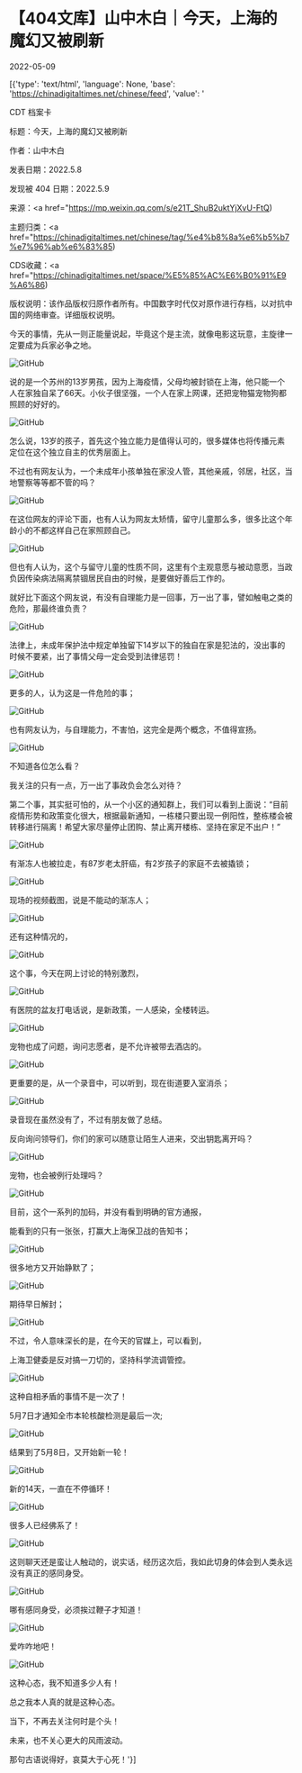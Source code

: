 # 【404文库】山中木白｜今天，上海的魔幻又被刷新

2022-05-09

[{'type': 'text/html', 'language': None, 'base': 'https://chinadigitaltimes.net/chinese/feed', 'value': '













CDT 档案卡

标题：今天，上海的魔幻又被刷新

作者：山中木白

发表日期：2022.5.8

发现被 404 日期：2022.5.9

来源：<a href="https://mp.weixin.qq.com/s/e21T_ShuB2uktYjXvU-FtQ)

主题归类：<a href="https://chinadigitaltimes.net/chinese/tag/%e4%b8%8a%e6%b5%b7%e7%96%ab%e6%83%85)

CDS收藏：<a href="https://chinadigitaltimes.net/space/%E5%85%AC%E6%B0%91%E9%A6%86)

版权说明：该作品版权归原作者所有。中国数字时代仅对原作进行存档，以对抗中国的网络审查。详细版权说明。





今天的事情，先从一则正能量说起，毕竟这个是主流，就像电影这玩意，主旋律一定要成为兵家必争之地。

![GitHub](https://chinadigitaltimes.net/chinese/files/2022/05/post-680952-627899e252c4a.)

说的是一个苏州的13岁男孩，因为上海疫情，父母均被封锁在上海，他只能一个人在家独自呆了66天。小伙子很坚强，一个人在家上网课，还把宠物猫宠物狗都照顾的好好的。

![GitHub](https://chinadigitaltimes.net/chinese/files/2022/05/post-680952-627899e2606ac.)

怎么说，13岁的孩子，首先这个独立能力是值得认可的，很多媒体也将传播元素定位在这个独立自主的优秀层面上。

不过也有网友认为，一个未成年小孩单独在家没人管，其他亲戚，邻居，社区，当地警察等等都不管的吗？

![GitHub](https://chinadigitaltimes.net/chinese/files/2022/05/post-680952-627899e26903b.)

在这位网友的评论下面，也有人认为网友太矫情，留守儿童那么多，很多比这个年龄小的不都这样自己在家照顾自己。

![GitHub](https://chinadigitaltimes.net/chinese/files/2022/05/post-680952-627899e270a70.)

但也有人认为，这个与留守儿童的性质不同，这里有个主观意愿与被动意愿，当政负因传染病法隔离禁锢居民自由的时候，是要做好善后工作的。

就好比下面这个网友说，有没有自理能力是一回事，万一出了事，譬如触电之类的危险，那最终谁负责？

![GitHub](https://chinadigitaltimes.net/chinese/files/2022/05/post-680952-627899e27a8a8.)

法律上，未成年保护法中规定单独留下14岁以下的独自在家是犯法的，没出事的时候不要紧，出了事情父母一定会受到法律惩罚！

![GitHub](https://chinadigitaltimes.net/chinese/files/2022/05/post-680952-627899e2853d0.)

更多的人，认为这是一件危险的事；

![GitHub](https://chinadigitaltimes.net/chinese/files/2022/05/post-680952-627899e28d09f.)

也有网友认为，与自理能力，不害怕，这完全是两个概念，不值得宣扬。

![GitHub](https://chinadigitaltimes.net/chinese/files/2022/05/post-680952-627899e29995c.)

不知道各位怎么看？

我关注的只有一点，万一出了事政负会怎么对待？

第二个事，其实挺可怕的，从一个小区的通知群上，我们可以看到上面说：“目前疫情形势和政策变化很大，根据最新通知，一栋楼只要出现一例阳性，整栋楼会被转移进行隔离！希望大家尽量停止团购、禁止离开楼栋、坚持在家足不出户！”

![GitHub](https://chinadigitaltimes.net/chinese/files/2022/05/post-680952-627899e2a587b.)

有渐冻人也被拉走，有87岁老太肝癌，有2岁孩子的家庭不去被撬锁；

![GitHub](https://chinadigitaltimes.net/chinese/files/2022/05/post-680952-627899e2b06ab.)

现场的视频截图，说是不能动的渐冻人；

![GitHub](https://chinadigitaltimes.net/chinese/files/2022/05/post-680952-627899e2bc9f5.)

还有这种情况的，

![GitHub](https://chinadigitaltimes.net/chinese/files/2022/05/post-680952-627899e2c8588.)

这个事，今天在网上讨论的特别激烈，

![GitHub](https://chinadigitaltimes.net/chinese/files/2022/05/post-680952-627899e2d35b7.)

有医院的盆友打电话说，是新政策，一人感染，全楼转运。

![GitHub](https://chinadigitaltimes.net/chinese/files/2022/05/post-680952-627899e2dcbe8.)

宠物也成了问题，询问志愿者，是不允许被带去酒店的。

![GitHub](https://chinadigitaltimes.net/chinese/files/2022/05/post-680952-627899e2e900c.)

更重要的是，从一个录音中，可以听到，现在街道要入室消杀；

![GitHub](https://chinadigitaltimes.net/chinese/files/2022/05/post-680952-627899e3001c2.)

录音现在虽然没有了，不过有朋友做了总结。

反向询问领导们，你们的家可以随意让陌生人进来，交出钥匙离开吗？

![GitHub](https://chinadigitaltimes.net/chinese/files/2022/05/post-680952-627899e31163f.)

宠物，也会被例行处理吗？

![GitHub](https://chinadigitaltimes.net/chinese/files/2022/05/post-680952-627899e31c83e.)

目前，这个一系列的加码，并没有看到明确的官方通报，

能看到的只有一张张，打赢大上海保卫战的告知书；

![GitHub](https://chinadigitaltimes.net/chinese/files/2022/05/post-680952-627899e32604c.)

很多地方又开始静默了；

![GitHub](https://chinadigitaltimes.net/chinese/files/2022/05/post-680952-627899e330c00.)

期待早日解封；

![GitHub](https://chinadigitaltimes.net/chinese/files/2022/05/post-680952-627899e33bdb0.)

不过，令人意味深长的是，在今天的官媒上，可以看到，

上海卫健委是反对搞一刀切的，坚持科学流调管控。

![GitHub](https://chinadigitaltimes.net/chinese/files/2022/05/post-680952-627899e349ec2.)

这种自相矛盾的事情不是一次了！

5月7日才通知全市本轮核酸检测是最后一次;

![GitHub](https://chinadigitaltimes.net/chinese/files/2022/05/post-680952-627899e35c185.)

结果到了5月8日，又开始新一轮！

![GitHub](https://chinadigitaltimes.net/chinese/files/2022/05/post-680952-627899e36d070.)

新的14天，一直在不停循环！

![GitHub](https://chinadigitaltimes.net/chinese/files/2022/05/post-680952-627899e3763e7.)

很多人已经佛系了！

![GitHub](https://chinadigitaltimes.net/chinese/files/2022/05/post-680952-627899e3847f2.)

这则聊天还是蛮让人触动的，说实话，经历这次后，我如此切身的体会到人类永远没有真正的感同身受。

![GitHub](https://chinadigitaltimes.net/chinese/files/2022/05/post-680952-627899e393899.)

哪有感同身受，必须挨过鞭子才知道！

![GitHub](https://chinadigitaltimes.net/chinese/files/2022/05/post-680952-627899e3a0813.)

爱咋咋地吧！

![GitHub](https://chinadigitaltimes.net/chinese/files/2022/05/post-680952-627899e3ac122.)

这种心态，我不知道多少人有！

总之我本人真的就是这种心态。

当下，不再去关注何时是个头！

未来，也不关心更大的风雨波动。

那句古语说得好，哀莫大于心死！'}]